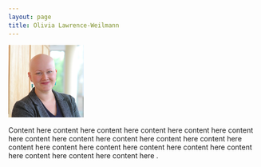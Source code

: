 ```yaml
---
layout: page
title: Olivia Lawrence-Weilmann
---
```


<img src="/images/OLW_headshot.png?raw=true" class="img-fluid" alt="Olivia headshot" width = 30%>

Content here content here content here content here content here content here 
content here content here content here content here content here 
content here content here content here content here 
content here content here content here content here content here .

